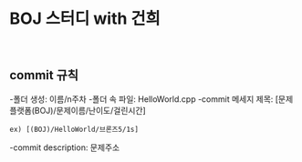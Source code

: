 # BOJ 스터디 with 건희
<br/>


## commit 규칙
-폴더 생성: 이름/n주차 
-폴더 속 파일: HelloWorld.cpp
-commit 메세지 제목: [문제 플랫폼(BOJ)/문제이름/난이도/걸린시간]
```
ex) [(BOJ)/HelloWorld/브론즈5/1s]
```
-commit description: 문제주소
